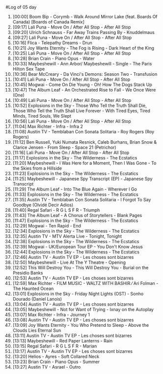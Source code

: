 #Log of 05 day

1. [00:00] Boom Bip - Corymb - Walk Around Mirror Lake (feat. Boards Of Canada) [Boards of Canada Remix]
1. [09:17] Lali Puna - Move On / After All Stop - After All Stop
1. [09:20] Ulrich Schnauss - Far Away Trains Passing By - Knuddelmaus
1. [09:27] Lali Puna - Move On / After All Stop - After All Stop
1. [10:16] Flica - Telepathy Dreams - Drun
1. [10:21] Joy Wants Eternity - The Fog is Rising - Dark Heart of the King
1. [10:25] Lali Puna - Move On / After All Stop - After All Stop
1. [10:28] Brian Crain - Piano Opus - Water
1. [10:33] Maybeshewill - Ann Arbor/ Maybeshewill - Single - The Paris Hilton Sex Tape
1. [10:36] Bear McCreary - Da Vinci's Demons: Season Two - Transfusion
1. [10:41] Lali Puna - Move On / After All Stop - After All Stop
1. [10:45] Mogwai - Come On Die Young - Oh! How The Dogs Stack Up
1. [10:47] The Album Leaf - An Orchestrated Rise to Fall - We Once Were (One)
1. [10:49] Lali Puna - Move On / After All Stop - After All Stop
1. [10:52] Explosions in the Sky - Those Who Tell the Truth Shall Die, Those Who Tell the Truth Shall Live Forever - With Tired Eyes, Tired Minds, Tired Souls, We Slept
1. [10:56] Lali Puna - Move On / After All Stop - After All Stop
1. [11:04] Max Richter - Infra - Infra 2
1. [11:08] Austin TV - Temblaban Con Sonata Solitaria - Roy Rogers (Roy Rogers)
1. [11:12] Ben Russell, Yuki Numata Resnick, Caleb Burhans, Brian Snow & Clarice Jensen - From Sleep - Space 21 (Petrichor)
1. [11:16] Lali Puna - Move On / After All Stop - After All Stop
1. [11:17] Explosions in the Sky - The Wilderness - The Ecstatics
1. [11:20] Maybeshewill - I Was Here for a Moment, Then I Was Gone - To the Skies from a Hillside
1. [11:23] Explosions in the Sky - The Wilderness - The Ecstatics
1. [11:25] Maybeshewill - Japanese Spy Transcript (EP) - Japanese Spy Transcript
1. [11:29] The Album Leaf - Into The Blue Again - Wherever I Go
1. [11:33] Explosions in the Sky - The Wilderness - The Ecstatics
1. [11:35] Austin TV - Temblaban Con Sonata Solitaria - I Forgot To Say Goodbye (Olvidé Decir Adios)
1. [11:40] Regal Safari - R G L S F R - Triumph
1. [11:43] The Album Leaf - A Chorus of Storytellers - Blank Pages
1. [11:47] Explosions in the Sky - The Wilderness - The Ecstatics
1. [12:29] Mogwai - Ten Rapid - End
1. [12:34] Explosions in the Sky - The Wilderness - The Ecstatics
1. [12:35] Austin TV - MTV Alerta Live - Tonight, Tonight
1. [12:38] Explosions in the Sky - The Wilderness - The Ecstatics
1. [12:39] Mogwai - UK/European Tour EP - You Don't Know Jesus
1. [12:44] Explosions in the Sky - The Wilderness - The Ecstatics
1. [12:46] Austin TV - Austin TV EP - Les choses sont bizarres
1. [12:50] Maybeshewill - Live At The Y Theatre - Opening
1. [12:52] This Will Destroy You - This Will Destroy You - Burial on the Presidio Banks
1. [12:53] Austin TV - Austin TV EP - Les choses sont bizarres
1. [12:59] Max Richter - FILM MUSIC - WALTZ WITH BASHIR ⁄ Ari Folman - The Haunted Ocean
1. [13:01] Explosions in the Sky - Friday Night Lights (OST) - Sonho Dourado (Daniel Lanois)
1. [13:04] Austin TV - Austin TV EP - Les choses sont bizarres
1. [13:05] Maybeshewill - Not for Want of Trying - Ixnay on the Autoplay
1. [13:07] Max Richter - Infra - Journey 1
1. [13:08] Austin TV - Austin TV EP - Les choses sont bizarres
1. [13:09] Joy Wants Eternity - You Who Pretend to Sleep - Above the Clouds Lies Eternal Sun
1. [13:11] Austin TV - Austin TV EP - Les choses sont bizarres
1. [13:13] Maybeshewill - Red Paper Lanterns - Rain
1. [13:15] Regal Safari - R G L S F R - Marian
1. [13:17] Austin TV - Austin TV EP - Les choses sont bizarres
1. [13:20] Helios - Ayres - Soft Collared Neck
1. [13:23] Brian Crain - Piano Opus - Summer
1. [13:27] Austin TV - Asrael - Outro
